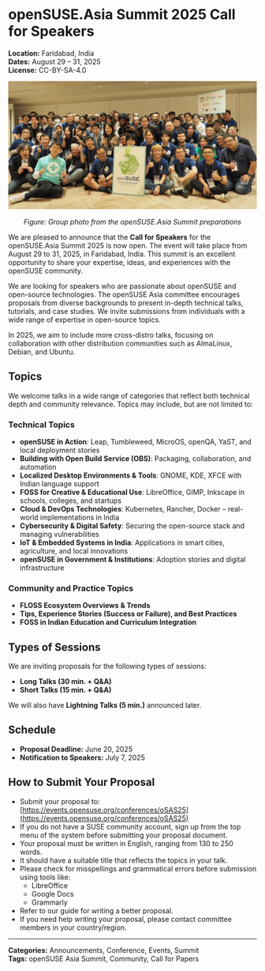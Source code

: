 # openSUSE.Asia Summit 2025 Call for Speakers

**Location:** Faridabad, India  
**Dates:** August 29 – 31, 2025  
**License:** CC-BY-SA-4.0

<p align="center">
  <img src="/assets/images/2025-03-21/group.png" alt="Group Image" width="600">
</p>
<p align="center"><em>Figure: Group photo from the openSUSE.Asia Summit preparations</em></p>


We are pleased to announce that the **Call for Speakers** for the openSUSE.Asia Summit 2025 is now open. The event will take place from August 29 to 31, 2025, in Faridabad, India. This summit is an excellent opportunity to share your expertise, ideas, and experiences with the openSUSE community.

We are looking for speakers who are passionate about openSUSE and open-source technologies. The openSUSE Asia committee encourages proposals from diverse backgrounds to present in-depth technical talks, tutorials, and case studies. We invite submissions from individuals with a wide range of expertise in open-source topics.

In 2025, we aim to include more cross-distro talks, focusing on collaboration with other distribution communities such as AlmaLinux, Debian, and Ubuntu.

## Topics
We welcome talks in a wide range of categories that reflect both technical depth and community relevance. Topics may include, but are not limited to:

### Technical Topics

- **openSUSE in Action**: Leap, Tumbleweed, MicroOS, openQA, YaST, and local deployment stories  
- **Building with Open Build Service (OBS)**: Packaging, collaboration, and automation  
- **Localized Desktop Environments & Tools**: GNOME, KDE, XFCE with Indian language support  
- **FOSS for Creative & Educational Use**: LibreOffice, GIMP, Inkscape in schools, colleges, and startups  
- **Cloud & DevOps Technologies**: Kubernetes, Rancher, Docker – real-world implementations in India  
- **Cybersecurity & Digital Safety**: Securing the open-source stack and managing vulnerabilities  
- **IoT & Embedded Systems in India**: Applications in smart cities, agriculture, and local innovations  
- **openSUSE in Government & Institutions**: Adoption stories and digital infrastructure  

### Community and Practice Topics

- **FLOSS Ecosystem Overviews & Trends**  
- **Tips, Experience Stories (Success or Failure), and Best Practices**  
- **FOSS in Indian Education and Curriculum Integration**

## Types of Sessions
We are inviting proposals for the following types of sessions:

- **Long Talks (30 min. + Q&A)**
- **Short Talks (15 min. + Q&A)**

We will also have **Lightning Talks (5 min.)** announced later.

## Schedule
- **Proposal Deadline:** June 20, 2025  
- **Notification to Speakers:** July 7, 2025

## How to Submit Your Proposal

- Submit your proposal to: [https://events.opensuse.org/conferences/oSAS25](https://events.opensuse.org/conferences/oSAS25)
- If you do not have a SUSE community account, sign up from the top menu of the system before submitting your proposal document.
- Your proposal must be written in English, ranging from 130 to 250 words.
- It should have a suitable title that reflects the topics in your talk.
- Please check for misspellings and grammatical errors before submission using tools like:
  - LibreOffice
  - Google Docs
  - Grammarly
- Refer to our guide for writing a better proposal.
- If you need help writing your proposal, please contact committee members in your country/region.


---

**Categories:** Announcements, Conference, Events, Summit  
**Tags:** openSUSE Asia Summit, Community, Call for Papers

